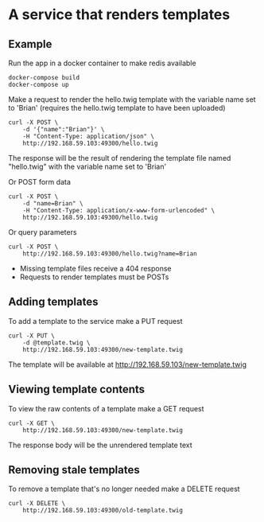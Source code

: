 # A service that renders templates

## Example

Run the app in a docker container to make redis available
    
    docker-compose build
    docker-compose up

Make a request to render the hello.twig template with the variable name set to 'Brian' (requires the hello.twig template to have been uploaded)

    curl -X POST \
        -d '{"name":"Brian"}' \
        -H "Content-Type: application/json" \
        http://192.168.59.103:49300/hello.twig
    
The response will be the result of rendering the template file named "hello.twig" with the variable name set to 'Brian'

Or POST form data

    curl -X POST \
        -d "name=Brian" \
        -H "Content-Type: application/x-www-form-urlencoded" \
        http://192.168.59.103:49300/hello.twig
    
Or query parameters
    
    curl -X POST \
        http://192.168.59.103:49300/hello.twig?name=Brian


* Missing template files receive a 404 response 
* Requests to render templates must be POSTs

## Adding templates

To add a template to the service make a PUT request

    curl -X PUT \
        -d @template.twig \
        http://192.168.59.103:49300/new-template.twig
        
The template will be available at http://192.168.59.103/new-template.twig

## Viewing template contents

To view the raw contents of a template make a GET request

    curl -X GET \
        http://192.168.59.103:49300/new-template.twig
        
The response body will be the unrendered template text

## Removing stale templates

To remove a template that's no longer needed make a DELETE request

    curl -X DELETE \
        http://192.168.59.103:49300/old-template.twig
